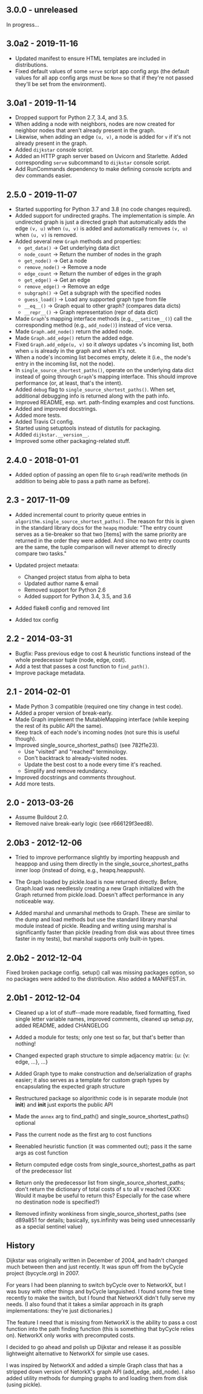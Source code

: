 ## 3.0.0 - unreleased

In progress...

## 3.0a2 - 2019-11-16

- Updated manifest to ensure HTML templates are included in
  distributions.
- Fixed default values of some `serve` script app config args (the
  default values for all app config args must be `None` so that if
  they're not passed they'll be set from the environment).

## 3.0a1 - 2019-11-14

- Dropped support for Python 2.7, 3.4, and 3.5.
- When adding a node with neighbors, nodes are now created for neighbor
  nodes that aren't already present in the graph.
- Likewise, when adding an edge `(u, v)`, a node is added for `v` if
  it's not already present in the graph.
- Added `dijkstar` console script.
- Added an HTTP graph server based on Uvicorn and Starlette. Added
  corresponding `serve` subcommand to `dijkstar` console script.
- Add RunCommands dependency to make defining console scripts and dev
  commands easier.


## 2.5.0 - 2019-11-07

- Started supporting for Python 3.7 and 3.8 (no code changes required).
- Added support for undirected graphs. The implementation is simple. An
  undirected graph is just a directed graph that automatically adds the
  edge `(v, u)` when `(u, v)` is added and automatically removes
  `(v, u)` when `(u, v)` is removed.
- Added several new `Graph` methods and properties:
  - `get_data()` -> Get underlying data dict
  - `node_count` -> Return the number of nodes in the graph
  - `get_node()` -> Get a node
  - `remove_node()` -> Remove a node
  - `edge_count` -> Return the number of edges in the graph
  - `get_edge()` -> Get an edge
  - `remove_edge()` -> Remove an edge
  - `subgraph()` -> Get a subgraph with the specified nodes
  - `guess_load()` -> Load any supported graph type from file
  - `__eq__()` -> Graph equal to other graph? (compares data dicts)
  - `__repr__()` -> Graph representation (repr of data dict)
- Made `Graph`'s mapping interface methods (e.g., `__setitem__()`) call
  the corresponding method (e.g., `add_node()`) instead of vice versa.
- Made `Graph.add_node()` return the added node.
- Made `Graph.add_edge()` return the added edge.
- Fixed `Graph.add_edge(u, v)` so it *always* updates `v`'s incoming
  list, both when `u` is already in the graph and when it's not.
- When a node's incoming list becomes empty, delete it (i.e., the node's
  entry in the incoming list, not the node).
- In `single_source_shortest_paths()`, operate on the underlying data
  dict instead of going through `Graph`'s mapping interface. This should
  improve performance (or, at least, that's the intent).
- Added `debug` flag to `single_source_shortest_paths()`. When set,
  additional debugging info is returned along with the path info.
- Improved README, esp. wrt. path-finding examples and cost functions.
- Added and improved docstrings.
- Added more tests.
- Added Travis CI config.
- Started using setuptools instead of distutils for packaging.
- Added `dijkstar.__version__`.
- Improved some other packaging-related stuff.

## 2.4.0 - 2018-01-01

- Added option of passing an open file to `Graph` read/write methods (in
  addition to being able to pass a path name as before).


## 2.3 - 2017-11-09

- Added incremental count to priority queue entries in
  `algorithm.single_source_shortest_paths()`. The reason for this is
  given in the standard library docs for the `heapq` module: "The entry
  count serves as a tie-breaker so that two [items] with the same
  priority are returned in the order they were added. And since no two
  entry counts are the same, the tuple comparison will never attempt to
  directly compare two tasks."

- Updated project metaata:
  - Changed project status from alpha to beta
  - Updated author name & email
  - Removed support for Python 2.6
  - Added support for Python 3.4, 3.5, and 3.6

- Added flake8 config and removed lint

- Added tox config


## 2.2 - 2014-03-31

- Bugfix: Pass previous edge to cost & heuristic functions instead of
  the whole predecessor tuple (node, edge, cost).
- Add a test that passes a cost function to `find_path()`.
- Improve package metadata.


## 2.1 - 2014-02-01

- Made Python 3 compatible (required one tiny change in test code).
- Added a proper version of break-early.
- Made Graph implement the MutableMapping interface (while keeping the
  rest of its public API the same).
- Keep track of each node's incoming nodes (not sure this is useful
  though).
- Improved single_source_shortest_paths() (see 782f1e23).
  - Use "visited" and "reached" terminology.
  - Don't backtrack to already-visited nodes.
  - Update the best cost to a node every time it's reached.
  - Simplify and remove redundancy.
- Improved docstrings and comments throughout.
- Add more tests.


## 2.0 - 2013-03-26

- Assume Buildout 2.0.
- Removed naive break-early logic (see r666129f3eed8).


## 2.0b3 - 2012-12-06

- Tried to improve performance slightly by importing heappush and
  heappop and using them directly in the single_source_shortest_paths
  inner loop (instead of doing, e.g., heapq.heappush).

- The Graph loaded by pickle.load is now returned directly. Before,
  Graph.load was needlessly creating a new Graph initialized with the
  Graph returned from pickle.load. Doesn't affect performance in any
  noticeable way.

- Added marshal and unmarshal methods to Graph. These are similar to the
  dump and load methods but use the standard library marshal module
  instead of pickle. Reading and writing using marshal is significantly
  faster than pickle (reading from disk was about three times faster in
  my tests), but marshal supports only built-in types.


## 2.0b2 - 2012-12-04

Fixed broken package config. setup() call was missing packages option,
so no packages were added to the distribution. Also added a MANIFEST.in.


## 2.0b1 - 2012-12-04

- Cleaned up a lot of stuff--made more readable, fixed formatting,
  fixed single letter variable names, improved comments, cleaned up
  setup.py, added README, added CHANGELOG

- Added a module for tests; only one test so far, but that's better than
  nothing!

- Changed expected graph structure to simple adjacency matrix:
  {u: {v: edge, ...}, ...}

- Added Graph type to make construction and de/serialization of graphs
  easier; it also serves as a template for custom graph types by
  encapsulating the expected graph structure

- Restructured package so algorithmic code is in separate module (not
  __init__) and __init__ just exports the public API

- Made the ``annex`` arg to find_path() and
  single_source_shortest_paths() optional

- Pass the current node as the first arg to cost functions

- Reenabled heuristic function (it was commented out); pass it the same
  args as cost function

- Return computed edge costs from single_source_shortest_paths as part
  of the predecessor list

- Return only the predecessor list from single_source_shortest_paths;
  don't return the dictionary of total costs of s to all v reached
  (XXX: Would it maybe be useful to return this? Especially for the case
  where no destination node is specified?)

- Removed infinity wonkiness from single_source_shortest_paths (see
  d89a851 for details; basically, sys.infinity was being used
  unnecessarily as a special sentinel value)


## History

Dijkstar was originally written in December of 2004, and hadn't changed
much between then and just recently. It was spun off from the byCycle
project (bycycle.org) in 2007.

For years I had been planning to switch byCycle over to NetworkX, but
I was busy with other things and byCycle languished. I found some free
time recently to make the switch, but I found that NetworkX didn't fully
serve my needs. (I also found that it takes a similar approach in its
graph implementations: they're just dictionaries.)

The feature I need that is missing from NetworkX is the ability to pass
a cost function into the path finding function (this is something that
byCycle relies on). NetworkX only works with precomputed costs.

I decided to go ahead and polish up Dijkstar and release it as possible
lightweight alternative to NetworkX for simple use cases.

I was inspired by NetworkX and added a simple Graph class that has
a stripped down version of NetorkX's graph API (add_edge, add_node).
I also added utility methods for dumping graphs to and loading them from
disk (using pickle).
